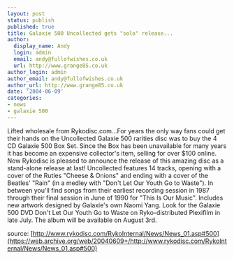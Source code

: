 ```yaml
---
layout: post
status: publish
published: true
title: Galaxie 500 Uncollected gets "solo" release...
author:
  display_name: Andy
  login: admin
  email: andy@fullofwishes.co.uk
  url: http://www.grange85.co.uk
author_login: admin
author_email: andy@fullofwishes.co.uk
author_url: http://www.grange85.co.uk
date: '2004-06-09'
categories:
- news
- galaxie 500
---
```

Lifted wholesale from Rykodisc.com...For years the only way fans could get their hands on the Uncollected Galaxie 500 rarities disc was to buy the 4 CD Galaxie 500 Box Set. Since the Box has been unavailable for many years it has become an expensive collector's item, selling for over $100 online. Now Rykodisc is pleased to announce the release of this amazing disc as a stand-alone release at last! Uncollected features 14 tracks, opening with a cover of the Rutles "Cheese & Onions" and ending with a cover of the Beatles' "Rain" (in a medley with "Don't Let Our Youth Go to Waste"). In between you'll find songs from their earliest recording session in 1987 through their final session in June of 1990 for "This Is Our Music". Includes new artwork designed by Galaxie's own Naomi Yang. Look for the Galaxie 500 DVD Don't Let Our Youth Go to Waste on Ryko-distributed Plexifilm in late July. The album will be available on August 3rd.

source: [http://www.rykodisc.com/RykoInternal/News/News_01.asp#500](https://web.archive.org/web/20040609+/http://www.rykodisc.com/RykoInternal/News/News_01.asp#500)
